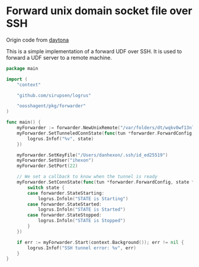 Forward unix domain socket file over SSH
=====================

Origin code from [daytona](https://github.com/daytonaio/daytona/tree/c9476324ae5cca3a8d1e772c72297de41213c83a/pkg/tailscale/tunnel)

This is a simple implementation of a forward UDF over SSH. It is used to forward a UDF server to a remote machine.

```go
package main

import (
	"context"

	"github.com/sirupsen/logrus"

	"oosshagent/pkg/forwarder"
)

func main() {
	myForwarder := forwarder.NewUnixRemote("/var/folders/dt/wqkv0wf13nl6n8jbf98jggjh0000gn/T/ssh-px37G3xkyelq/agent.4973", "192.168.1.250", "/tmp/my_socks")
	myForwarder.SetTunneledConnState(func(tun *forwarder.ForwardConfig, state *forwarder.TunneledConnState) {
		logrus.Infof("%v", state)
	})

	myForwarder.SetKeyFile("/Users/danhexon/.ssh/id_ed25519")
	myForwarder.SetUser("ihexon")
	myForwarder.SetPort(22)

	// We set a callback to know when the tunnel is ready
	myForwarder.SetConnState(func(tun *forwarder.ForwardConfig, state forwarder.ConnState) {
		switch state {
		case forwarder.StateStarting:
			logrus.Infoln("STATE is Starting")
		case forwarder.StateStarted:
			logrus.Infoln("STATE is Started")
		case forwarder.StateStopped:
			logrus.Infoln("STATE is Stopped")
		}
	})

	if err := myForwarder.Start(context.Background()); err != nil {
		logrus.Infof("SSH tunnel error: %v", err)
	}
}

```


